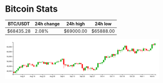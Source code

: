 # Bitcoin Stats

BTC/USDT|24h change|24h high|24h low|
|---|---|---|---|
|$68435.28|2.08%|$69000.00|$65888.00|

<img src="./chart.svg">
